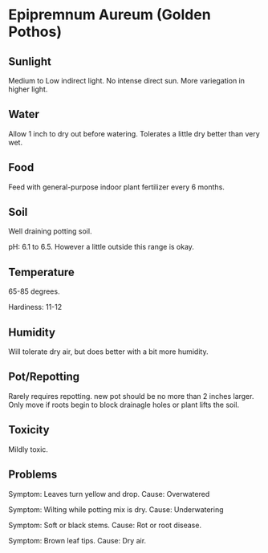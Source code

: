 # Epipremnum Aureum (Golden Pothos)
## Sunlight
Medium to Low indirect light. No intense direct sun. More variegation in higher light.

## Water
Allow 1 inch to dry out before watering. Tolerates a little dry better than very wet.

## Food
Feed with general-purpose indoor plant fertilizer every 6 months.

## Soil
Well draining potting soil.

pH: 6.1 to 6.5. However a little outside this range is okay.

## Temperature
65-85 degrees.

Hardiness: 11-12 

## Humidity
Will tolerate dry air, but does better with a bit more humidity.

## Pot/Repotting
Rarely requires repotting. new pot should be no more than 2 inches larger. Only move if roots begin to block drainagle holes or plant lifts the soil.

## Toxicity
Mildly toxic.

## Problems
Symptom: Leaves turn yellow and drop. Cause: Overwatered

Symptom: Wilting while potting mix is dry. Cause: Underwatering

Symptom: Soft or black stems. Cause: Rot or root disease.

Symptom: Brown leaf tips. Cause: Dry air.

